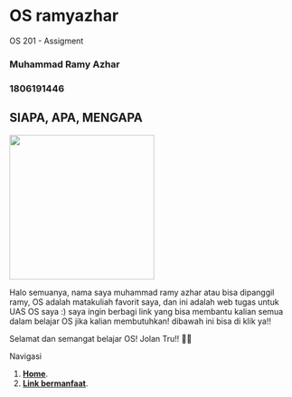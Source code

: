 # OS ramyazhar
OS 201 - Assigment

### Muhammad Ramy Azhar
### 1806191446 

## SIAPA, APA, MENGAPA

<img style="text-align =center " src="https://i.ibb.co/vPRr00F/589959.jpg" width="256">

Halo semuanya, nama saya muhammad ramy azhar atau bisa dipanggil ramy, OS adalah matakuliah favorit saya, dan ini adalah web tugas untuk UAS OS saya :) saya ingin berbagi link yang bisa membantu kalian semua dalam belajar OS jika kalian membutuhkan! dibawah ini bisa di klik ya!!

Selamat dan semangat belajar OS!
Jolan Tru!! 🙏🙏




Navigasi
1. [**Home**](https://ramyazhar.github.io/os201/).
2. [**Link bermanfaat**](https://ramyazhar.github.io/os201/URLs).

